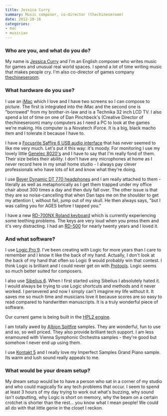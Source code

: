 ```yaml
---
title: Jessica Curry
summary: Music composer, co-director (thechineseroom)
date: 2012-10-16
categories:
- mac
- musician
---
```


### Who are you, and what do you do?

My name is [Jessica Curry](http://www.jessicacurry.co.uk/ "Jessica's website.") and I'm an English composer who writes music for games and unusual real world spaces. I spend a lot of time writing music that makes people cry. I'm also co-director of games company [thechineseroom](http://thechineseroom.co.uk/ "The website for the gaming company."). 

### What hardware do you use?

I use an [iMac][] which I love and I have two screens so I can compose to picture. The first is integrated into the iMac and the second one is "borrowed" from my brother-in-law and is a Technika 32 inch LCD TV. I also spend a lot of time on one of Dan Pinchbeck's (Creative Director of thechineseroom) many computers as I need a PC to look at the games we're making. His computer is a Novatech iForce. It is a big, black macho item and I tolerate it because I have to.

I have a [Focusrite Saffire 6 USB audio interface][saffire-6-usb] that has never seemed to like me very much. Let's put it this way: it's moody. For monitoring I use my lovely little [Genelec 8020's][8020a] and I have to say that I'm really fond of them. Their size belies their ability. I don't have any microphones at home as I never record here in my small home studio - I always pay clever professionals who have lots of kit and know what they're doing.

I use [Beyer Dynamic DT 770 headphones][dt-770-pro] and I am really attached to them - literally as well as metaphorically as I get them trapped under my office chair about 300 times a day and then duly fall over. The other issue is that they are so noise-cancelling that when Dan taps me on the shoulder to get my attention I, without fail, jump out of my skull. He then always says, "but I was calling you for AGES before I tapped you."

I have a new [RD-700NX Roland keyboard][rd-700nx] which is currently experiencing some teething problems. The keys are very loud when you press them and it's very distracting. I had an [RD-500][rd-500] for nearly twenty years and I loved it. 

### And what software?

I use [Logic Pro 9][logic-pro]. I've been creating with Logic for more years than I care to remember and I know it like the back of my hand. Actually, I don't look at the back of my hand that often so Logic 9 would probably win that contest. I think Logic is brilliant and I could never get on with [Protools][pro-tools]. Logic seems so much better suited for composers. 

I also use [Sibelius 6][sibelius]. When I first started using Sibelius I absolutely hated it. I would always be trying to use Logic shortcuts and methods and it never worked. I persevered and now I simply can't imagine my life without it. It saves me so much time and musicians love it because scores are so easy to read compared to handwritten manuscripts. It is a truly wonderful piece of software.

Our current game is being built in the [HPL2 engine][hpl-engine].

I am totally awed by [Albion Spitfire][albion] samples. They are wonderful, fun to use and so, so well priced. They also provide brilliant tech support. I am less enamoured with Vienna Symphonic Orchestra samples - they're good but somehow I never end up using them.

I use [Kontakt 5][kontakt] and I really love my Imperfect Samples Grand Piano sample. Its warm and lush sound really appeals to me.

### What would be your dream setup?

My dream setup would be to have a person who sat in a corner of my studio and who could magically fix any tech problems that occur. I seem to spend at least 3 hours of my day trying to work out what's buzzing, why sound isn't outputting, why Logic is short on memory, why the beam on a certain crotchet is shorter than the rest... you know what I mean people! We could all do with that little genie in the closet I reckon.

[8020a]: https://www.genelec.com/support-technology/previous-models/8020a-studio-monitor "Monitor speakers."
[albion]: https://www.spitfireaudio.com/shop/ranges/albion/albion-one/ "A set of audio samples."
[dt-770-pro]: https://north-america.beyerdynamic.com/shop/hah/headphones-and-headsets/studio-and-stage/studio-headphones/dt-770-pro.html "Closed headphones."
[hpl-engine]: https://en.wikipedia.org/wiki/HPL_Engine "A 3D gaming engine."
[imac]: https://www.apple.com/imac/ "An all-in-one computer."
[kontakt]: https://www.native-instruments.com/en/products/komplete/samplers/kontakt-5/ "A large sound library."
[logic-pro]: https://www.apple.com/logic-pro/ "A professional audio application for the Mac."
[pro-tools]: https://www.avid.com/US/products/Pro-Tools-8-Software "Audio editing and processing software."
[rd-500]: https://www.sweetwater.com/sweetcare/articles/roland-rd-500-technical-specifications/ "A MIDI keyboard."
[rd-700nx]: https://www.roland.com/products/en/RD-700NX/ "A MIDI keyboard."
[saffire-6-usb]: http://us.focusrite.com/usb-audio-interfaces/saffire-6-usb "A USB audio interface."
[sibelius]: https://www.avid.com/US/products/sibelius "Music notation software."
